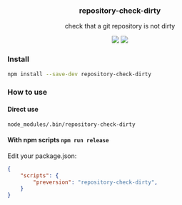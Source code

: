 <h3 align="center">
  repository-check-dirty
</h3>

<p align="center">
  check that a git repository is not dirty
</p>

<p align="center">
  <a href="https://npmjs.org/package/repository-check-dirty"><img src="https://img.shields.io/npm/v/repository-check-dirty.svg?style=flat-square"></a>
  <a href="https://david-dm.org/christophehurpeau/pob?path=packages/repository-check-dirty"><img src="https://david-dm.org/christophehurpeau/pob.svg?path=packages/repository-check-dirty?style=flat-square"></a>
</p>

### Install

```sh
npm install --save-dev repository-check-dirty
```

### How to use

#### Direct use

```
node_modules/.bin/repository-check-dirty
```

#### With npm scripts `npm run release`

Edit your package.json:

```json
{
    "scripts": {
        "preversion": "repository-check-dirty",
    }
}

```

